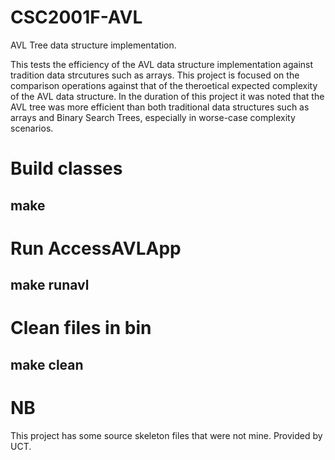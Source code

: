 # CSC2001F-AVL

AVL Tree data structure implementation.

This tests the efficiency of the AVL data structure implementation against tradition data strcutures such as arrays. This project is focused on the comparison operations against that of the theroetical expected complexity of the AVL data structure. In the duration of this project it was noted that the AVL tree was more efficient than both traditional data structures such as arrays and Binary Search Trees, especially in worse-case complexity scenarios.

# Build classes

## make 

# Run AccessAVLApp

## make runavl

# Clean files in bin

## make clean

# NB

This project has some source skeleton files that were not mine. Provided by UCT.
